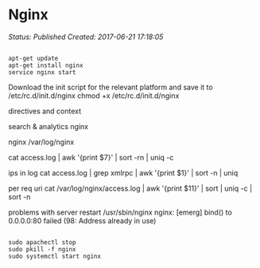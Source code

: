 # Nginx

_Status: Published_
_Created: 2017-06-21 17:18:05_

<code>
apt-get update
apt-get install nginx
service nginx start
</code>

Download the init script for the relevant platform and save it to /etc/rc.d/init.d/nginx
chmod +x /etc/rc.d/init.d/nginx

directives and context

search & analytics nginx

nginx
/var/log/nginx

cat access.log | awk '{print $7}' | sort -rn | uniq -c

ips in log
cat access.log | grep xmlrpc | awk '{print $1}' | sort -n | uniq

per req uri
cat /var/log/nginx/access.log | awk '{print $11}' | sort | uniq -c | sort -n

problems with server restart
/usr/sbin/nginx
nginx: [emerg] bind() to 0.0.0.0:80 failed (98: Address already in use)

<code>
sudo apachectl stop
sudo pkill -f nginx
sudo systemctl start nginx
</code>